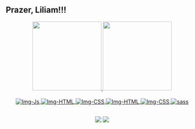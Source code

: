 ## Prazer, Liliam!!!

<div align="center">
  <a href="https://github.com/Liliamsn">
  <img height="180em" src="https://github-readme-stats.vercel.app/api?username=Liliamsn&show_icons=true&theme=bear&include_all_commits=true&count_private=true"/>
  <img height="180em" src="https://github-readme-stats.vercel.app/api/top-langs/?username=Liliamsn&layout=compact&langs_count=7&theme=bear"/>
</div>
  
  <div align="center"><br>
  <img align="center" alt="Img-Js" src="https://img.shields.io/badge/JavaScript-F7DF1E?style=for-the-badge&logo=javascript&logoColor=black">
  <img align="center" alt="Img-HTML" src="https://img.shields.io/badge/HTML-239120?style=for-the-badge&logo=html5&logoColor=white">
  <img align="center" alt="Img-CSS" src="https://img.shields.io/badge/CSS3-1572B6?style=for-the-badge&logo=css3&logoColor=white">
  <img align="center" alt="Img-HTML" src="https://img.shields.io/badge/Sass-CC6699?style=for-the-badge&logo=sass&logoColor=white">
  <img align="center" alt="Img-CSS" src="https://img.shields.io/badge/Docker-2496ED?style=for-the-badge&logo=docker&logoColor=white">
  <img align="center" alt="sass" src="https://img.shields.io/badge/Linux-E34F26?style=for-the-badge&logo=linux&logoColor=black">
  
</div>
  
  ##
  
<div align="center"> 
  
  <a href = "mailto:liliamsn@gmail.com"><img src="https://img.shields.io/badge/Gmail-D14836?style=for-the-badge&logo=gmail&logoColor=white" target="_blank"></a>
  <a href="https://www.linkedin.com/in/liliam-nascimento-5bb96171/" target="_blank"><img src="https://img.shields.io/badge/-LinkedIn-%230077B5?style=for-the-badge&logo=linkedin&logoColor=white" target="_blank"></a> 
 
  
 
</div>
